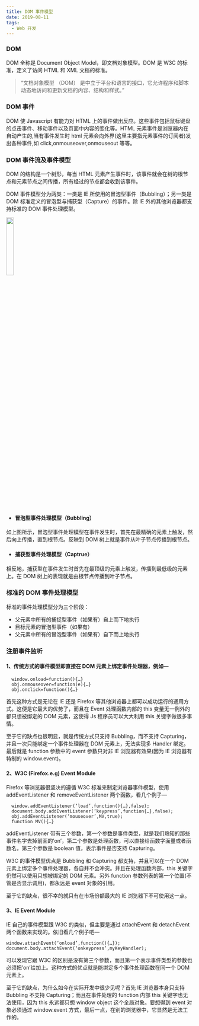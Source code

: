```yaml
---
title: DOM 事件模型
date: 2019-08-11
tags:
  - Web 开发
---
```


### DOM

DOM 全称是 Document Object Model，即文档对象模型。DOM 是 W3C 的标准，定义了访问 HTML 和 XML 文档的标准。

> “文档对象模型 （DOM） 是中立于平台和语言的接口，它允许程序和脚本动态地访问和更新文档的内容、结构和样式。”

### DOM 事件

DOM 使 Javascript 有能力对 HTML 上的事件做出反应。这些事件包括鼠标键盘的点击事件、移动事件以及页面中内容的变化等。HTML 元素事件是浏览器内在自动产生的,当有事件发生时 html 元素会向外界(这里主要指元素事件的订阅者)发出各种事件,如 click,onmouseover,onmouseout 等等。

### DOM 事件流及事件模型

DOM 的结构是一个树形，每当 HTML 元素产生事件时，该事件就会在树的根节点和元素节点之间传播，所有经过的节点都会收到该事件。

DOM 事件模型分为两类：一类是 IE 所使用的冒泡型事件（Bubbling）；另一类是 DOM 标准定义的冒泡型与捕获型（Capture）的事件。除 IE 外的其他浏览器都支持标准的 DOM 事件处理模型。

<img src="/images/web/dom.png" width="20%">

- #### 冒泡型事件处理模型（Bubbling）

如上图所示，冒泡型事件处理模型在事件发生时，首先在最精确的元素上触发，然后向上传播，直到根节点。反映到 DOM 树上就是事件从叶子节点传播到根节点。

- #### 捕获型事件处理模型（Captrue）

相反地，捕获型在事件发生时首先在最顶级的元素上触发，传播到最低级的元素上。在 DOM 树上的表现就是由根节点传播到叶子节点。

### 标准的 DOM 事件处理模型

标准的事件处理模型分为三个阶段：

- 父元素中所有的捕捉型事件（如果有）自上而下地执行
- 目标元素的冒泡型事件（如果有）
- 父元素中所有的冒泡型事件（如果有）自下而上地执行

### 注册事件监听

#### 1、传统方式的事件模型即直接在 DOM 元素上绑定事件处理器，例如—

```
  window.onload=function(){…}
  obj.onmouseover=function(e){…}
  obj.onclick=function(){…}
```

首先这种方式是无论在 IE 还是 Firefox 等其他浏览器上都可以成功运行的通用方式。这便是它最大的优势了，而且在 Event 处理函数内部的 this 变量无一例外的都只想被绑定的 DOM 元素，这使得 Js 程序员可以大大利用 this 关键字做很多事情。

至于它的缺点也很明显，就是传统方式只支持 Bubbling，而不支持 Capturing，并且一次只能绑定一个事件处理器在 DOM 元素上，无法实现多 Handler 绑定。最后就是 function 参数中的 event 参数只对非 IE 浏览器有效果(因为 IE 浏览器有特制的 window.event)。

#### 2、W3C (Firefox.e.g) Event Module

Firefox 等浏览器很坚决的遵循 W3C 标准来制定浏览器事件模型，使用 addEventListener 和 removeEventListener 两个函数，看几个例子—

```
  window.addEventListener(‘load’,function(){…},false);
  document.body.addEventListener(‘keypress’,function{…},false);
  obj.addEventListener(‘mouseover’,MV,true);
  function MV(){…}
```

addEventListener 带有三个参数，第一个参数是事件类型，就是我们熟知的那些事件名字去掉前面的’on’，第二个参数是处理函数，可以直接给函数字面量或者函数名，第三个参数是 boolean 值，表示事件是否支持 Capturing。

W3C 的事件模型优点是 Bubbling 和 Capturing 都支持，并且可以在一个 DOM 元素上绑定多个事件处理器，各自并不会冲突。并且在处理函数内部，this 关键字仍然可以使用只想被绑定的 DOM 元素。另外 function 参数列表的第一个位置(不管是否显示调用)，都永远是 event 对象的引用。

至于它的缺点，很不幸的就只有在市场份额最大的 IE 浏览器下不可使用这一点。

#### 3、IE Event Module

IE 自己的事件模型跟 W3C 的类似，但主要是通过 attachEvent 和 detachEvent 两个函数来实现的。依旧看几个例子吧—

```
window.attachEvent(‘onload’,function(){…});
document.body.attachEvent(‘onkeypress’,myKeyHandler);
```

可以发现它跟 W3C 的区别是没有第三个参数，而且第一个表示事件类型的参数也必须把’on’给加上。这种方式的优点就是能绑定多个事件处理函数在同一个 DOM 元素上。

至于它的缺点，为什么如今在实际开发中很少见呢？首先 IE 浏览器本身只支持 Bubbling 不支持 Capturing；而且在事件处理的 function 内部 this 关键字也无法使用，因为 this 永远都只想 window object 这个全局对象。要想得到 event 对象必须通过 window.event 方式，最后一点，在别的浏览器中，它显然是无法工作的。
